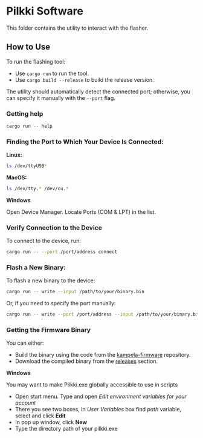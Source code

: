 
# Pilkki Software
This folder contains the utility to interact with the flasher.

## How to Use

To run the flashing tool:
- Use `cargo run` to run the tool.
- Use `cargo build --release` to build the release version.

The utility should automatically detect the connected port; otherwise, you can specify it manually with the `--port` flag.

### Getting help
```sh
cargo run -- help
```

### Finding the Port to Which Your Device Is Connected:

**Linux:**
```sh
ls /dev/ttyUSB*
```

**MacOS:**
```sh    
ls /dev/tty.* /dev/cu.*
```

**Windows**

Open Device Manager.
Locate Ports (COM & LPT) in the list.

### Verify Connection to the Device

To connect to the device, run:
```sh
cargo run -- --port /port/address connect
```

### Flash a New Binary:

To flash a new binary to the device:
```sh
cargo run -- write --input /path/to/your/binary.bin
```
Or, if you need to specify the port manually:
```sh
cargo run -- write --port /port/address --input /path/to/your/binary.bin
```

### Getting the Firmware Binary

You can either:
- Build the binary using the code from the [kampela-firmware](https://github.com/Kalapaja/kampela-firmware) repository.
- Download the compiled binary from the [releases](https://github.com/Kalapaja/kampela-firmware/releases) section.

**Windows**

You may want to make Pilkki.exe globally accessible to use in scripts

- Open start menu. Type and open *Edit environment variables for your account*
- There you see two boxes, in *User Variables* box find *path* variable, select and click **Edit**
- In pop up window, click **New**
- Type the directory path of your pilkki.exe